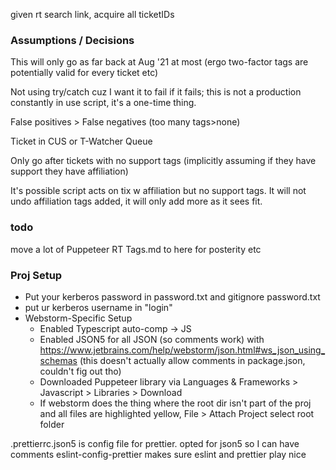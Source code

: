 
given rt search link, acquire all ticketIDs









### Assumptions / Decisions
This will only go as far back at Aug '21 at most (ergo two-factor tags are potentially valid for every ticket etc)

Not using try/catch cuz I want it to fail if it fails; this is not a production constantly in use script, it's a one-time thing.

False positives > False negatives (too many tags>none)

Ticket in CUS or T-Watcher Queue

Only go after tickets with no support tags (implicitly assuming if they have support they have affiliation)

It's possible script acts on tix w affiliation but no support tags. It will not undo affiliation tags added, it will only add more as it sees fit.

### todo
move a lot of Puppeteer RT Tags.md to here for posterity etc

### Proj Setup
* Put your kerberos password in password.txt and gitignore password.txt
* put ur kerberos username in "login"
* Webstorm-Specific Setup
  * Enabled Typescript auto-comp -> JS
  * Enabled JSON5 for all JSON (so comments work) with https://www.jetbrains.com/help/webstorm/json.html#ws_json_using_schemas (this doesn't actually allow comments in package.json, couldn't fig out tho)
  * Downloaded Puppeteer library via Languages & Frameworks > Javascript > Libraries > Download
  * If webstorm does the thing where the root dir isn't part of the proj and all files are highlighted yellow, File > Attach Project select root folder

.prettierrc.json5 is config file for prettier. opted for json5 so I can have comments
eslint-config-prettier makes sure eslint and prettier play nice